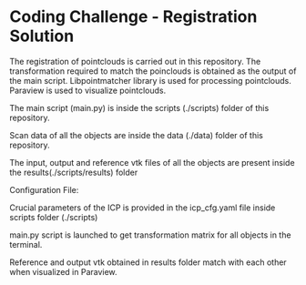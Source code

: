 # Coding Challenge - Registration Solution

The registration of pointclouds is carried out in this repository. The transformation required to match the poinclouds is obtained as the output of the main script. Libpointmatcher library is used for processing pointclouds. Paraview is used to visualize pointclouds.

The main script (main.py) is inside the scripts (./scripts) folder of this repository.

Scan data of all the objects are inside the data (./data) folder of this repository.

The input, output and reference vtk files of all the objects are present inside the results(./scripts/results) folder

Configuration File:

Crucial parameters of the ICP is provided in the icp_cfg.yaml file inside scripts folder
(./scripts)


main.py script is launched to get transformation matrix for all objects in the terminal.

Reference and output vtk obtained in results folder match with each other when visualized in Paraview.
